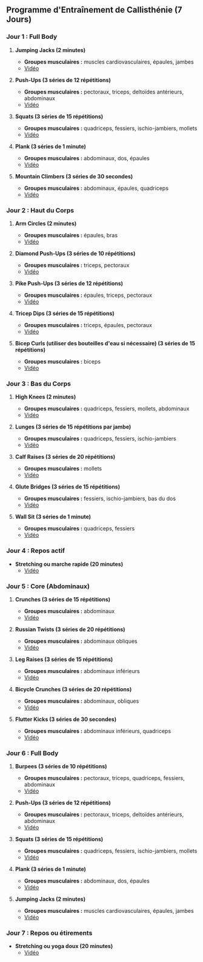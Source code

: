 ## Programme d'Entraînement de Callisthénie (7 Jours)

### Jour 1 : Full Body

1. **Jumping Jacks (2 minutes)**
   - **Groupes musculaires :** muscles cardiovasculaires, épaules, jambes
   - [Vidéo](https://www.youtube.com/watch?v=2W4ZNSwoW_4)

2. **Push-Ups (3 séries de 12 répétitions)**
   - **Groupes musculaires :** pectoraux, triceps, deltoïdes antérieurs, abdominaux
   - [Vidéo](https://www.youtube.com/watch?v=IODxDxX7oi4)

3. **Squats (3 séries de 15 répétitions)**
   - **Groupes musculaires :** quadriceps, fessiers, ischio-jambiers, mollets
   - [Vidéo](https://www.youtube.com/watch?v=aclHkVaku9U)

4. **Plank (3 séries de 1 minute)**
   - **Groupes musculaires :** abdominaux, dos, épaules
   - [Vidéo](https://www.youtube.com/watch?v=pSHjTRCQxIw)

5. **Mountain Climbers (3 séries de 30 secondes)**
   - **Groupes musculaires :** abdominaux, épaules, quadriceps
   - [Vidéo](https://www.youtube.com/watch?v=nmwgirgXLYM)

### Jour 2 : Haut du Corps

1. **Arm Circles (2 minutes)**
   - **Groupes musculaires :** épaules, bras
   - [Vidéo](https://www.youtube.com/watch?v=3STTSi_jdHk&ab_channel=NuffieldHealth)

2. **Diamond Push-Ups (3 séries de 10 répétitions)**
   - **Groupes musculaires :** triceps, pectoraux
   - [Vidéo](https://www.youtube.com/watch?v=J0DnG1_S92I)

3. **Pike Push-Ups (3 séries de 12 répétitions)**
   - **Groupes musculaires :** épaules, triceps, pectoraux
   - [Vidéo](https://www.youtube.com/watch?v=dX_nSOOJIsE)

4. **Tricep Dips (3 séries de 15 répétitions)**
   - **Groupes musculaires :** triceps, épaules, pectoraux
   - [Vidéo](https://www.youtube.com/watch?v=0326dy_-CzM)

5. **Bicep Curls (utiliser des bouteilles d'eau si nécessaire) (3 séries de 15 répétitions)**
   - **Groupes musculaires :** biceps
   - [Vidéo](https://www.youtube.com/watch?v=sAq_ocpRh_I)

### Jour 3 : Bas du Corps

1. **High Knees (2 minutes)**
   - **Groupes musculaires :** quadriceps, fessiers, mollets, abdominaux
   - [Vidéo](https://www.youtube.com/watch?v=ZNDHivUg7vA&ab_channel=wearecult)

2. **Lunges (3 séries de 15 répétitions par jambe)**
   - **Groupes musculaires :** quadriceps, fessiers, ischio-jambiers
   - [Vidéo](https://www.youtube.com/watch?v=QOVaHwm-Q6U)

3. **Calf Raises (3 séries de 20 répétitions)**
   - **Groupes musculaires :** mollets
   - [Vidéo](https://www.youtube.com/watch?v=-M4-G8p8fmc)

4. **Glute Bridges (3 séries de 15 répétitions)**
   - **Groupes musculaires :** fessiers, ischio-jambiers, bas du dos
   - [Vidéo](https://www.youtube.com/watch?v=8bbE64NuDTU)

5. **Wall Sit (3 séries de 1 minute)**
   - **Groupes musculaires :** quadriceps, fessiers
   - [Vidéo](https://www.youtube.com/watch?v=y-wV4Venusw)

### Jour 4 : Repos actif

- **Stretching ou marche rapide (20 minutes)**
   - [Vidéo](https://www.youtube.com/watch?v=xvrWZk6ZekQ&ab_channel=LucileWoodward)

### Jour 5 : Core (Abdominaux)

1. **Crunches (3 séries de 15 répétitions)**
   - **Groupes musculaires :** abdominaux
   - [Vidéo](https://www.youtube.com/watch?v=Xyd_fa5zoEU)

2. **Russian Twists (3 séries de 20 répétitions)**
   - **Groupes musculaires :** abdominaux obliques
   - [Vidéo](https://www.youtube.com/watch?v=wkD8rjkodUI)

3. **Leg Raises (3 séries de 15 répétitions)**
   - **Groupes musculaires :** abdominaux inférieurs
   - [Vidéo](https://www.youtube.com/watch?v=JB2oyawG9KI)

4. **Bicycle Crunches (3 séries de 20 répétitions)**
   - **Groupes musculaires :** abdominaux, obliques
   - [Vidéo](https://www.youtube.com/watch?v=9FGilxCbdz8)

5. **Flutter Kicks (3 séries de 30 secondes)**
   - **Groupes musculaires :** abdominaux inférieurs, quadriceps
   - [Vidéo](https://www.youtube.com/watch?v=ZB1SwBRVLCc&ab_channel=Wodstar)

### Jour 6 : Full Body

1. **Burpees (3 séries de 10 répétitions)**
   - **Groupes musculaires :** pectoraux, triceps, quadriceps, fessiers, abdominaux
   - [Vidéo](https://www.youtube.com/watch?v=TU8QYVW0gDU)

2. **Push-Ups (3 séries de 12 répétitions)**
   - **Groupes musculaires :** pectoraux, triceps, deltoïdes antérieurs, abdominaux
   - [Vidéo](https://www.youtube.com/watch?v=IODxDxX7oi4)

3. **Squats (3 séries de 15 répétitions)**
   - **Groupes musculaires :** quadriceps, fessiers, ischio-jambiers, mollets
   - [Vidéo](https://www.youtube.com/watch?v=aclHkVaku9U)

4. **Plank (3 séries de 1 minute)**
   - **Groupes musculaires :** abdominaux, dos, épaules
   - [Vidéo](https://www.youtube.com/watch?v=pSHjTRCQxIw)

5. **Jumping Jacks (2 minutes)**
   - **Groupes musculaires :** muscles cardiovasculaires, épaules, jambes
   - [Vidéo](https://www.youtube.com/watch?v=2W4ZNSwoW_4)

### Jour 7 : Repos ou étirements

- **Stretching ou yoga doux (20 minutes)**
   - [Vidéo](https://www.youtube.com/watch?v=xvrWZk6ZekQ&ab_channel=LucileWoodward)
